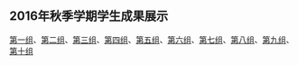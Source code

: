 2016年秋季学期学生成果展示
---
[第一组](/content/production/2016/group1/group1.html)、[第二组](/content/production/2016/group2/index.html)、[第三组](/content/production/2016/group3/index.html)、[第四组](/content/production/2016/group4/index.html)、[第五组](/content/production/2016/group5/index.html)、[第六组](/content/production/2016/group6/index.html)、[第七组](/content/production/2016/group7/index.html)、[第八组](/content/production/2016/group8/index.html)、[第九组](/content/production/2016/group9/index.html)、[第十组](/content/production/2016/group10/index.html)